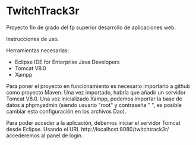 # TwitchTrack3r

Proyecto fin de grado del fp superior desarrollo de aplicaciones web.

Instrucciones de uso.

Herramientas necesarias:

- Eclipse IDE for Enterprise Java Developers
- Tomcat V8.0
- Xampp

Para poner el proyecto en funcionamiento es necesario importarlo a github como proyecto Maven. Una vez importado, habría que añadir un servidor Tomcat V8.0. Una vez inicializado Xampp, podemos importar la base de datos a phpmyadmin (siendo usuario "root" y contraseña " ", es posible cambiar esta configuración en los archivos Dao).

Para poder acceder a la aplicación, debemos iniciar el servidor Tomcat desde Eclipse. 
Usando el URL http://localhost:8080/twitchtrack3r/ accederemos al panel de login.
